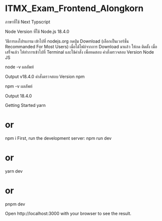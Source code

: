 # ITMX_Exam_Frontend_Alongkorn

ภาษาที่ใช้
Next
Typscript

Node Version ที่ใช้
Node.js 18.4.0

วิธีการลงโปรแกรม
เข้าไปที่ nodejs.org
กดปุ่ม Download (เลือกเป็นเวอร์ชั่น Recommanded For Most Users)
เมื่อได้ไฟล์จากการ Download มาแล้ว ให้กด ติดตั้ง
เมื่อเสร็จแล้ว ให้ทำการเข้าไปที่ Terminal และใช้คำสั่ง เพื่อทดสอบ
คำสั่งตรวจสอบ Version Node JS

node -v
ผลลัพท์

Output
v18.4.0
คำสั่งตรวจสอบ Version npm

npm -v
ผลลัพท์

Output
18.4.0

Getting Started
yarn
# or
npm i
First, run the development server:
npm run dev
# or
yarn dev
# or
pnpm dev

Open http://localhost:3000 with your browser to see the result.

